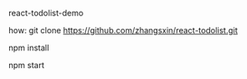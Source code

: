 react-todolist-demo

how:
git clone https://github.com/zhangsxin/react-todolist.git

npm install

npm start

